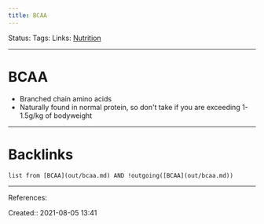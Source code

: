 ```yaml
---
title: BCAA
---
```

Status: 
Tags: 
Links: [Nutrition](out/nutrition.md)
___
# BCAA
- Branched chain amino acids
- Naturally found in normal protein, so don't take if you are exceeding 1-1.5g/kg of bodyweight
___
# Backlinks
```dataview
list from [BCAA](out/bcaa.md) AND !outgoing([BCAA](out/bcaa.md))
```
___
References:

Created:: 2021-08-05 13:41
